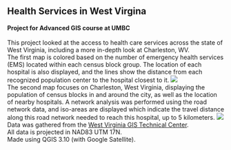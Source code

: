 ## Health Services in West Virgina
**Project for Advanced GIS course at UMBC**
<br><br>
This project looked at the access to health care services across the state of West Virginia, including a more in-depth look at Charleston, WV.
<br>
The first map is colored based on the number of emergency health services (EMS) located within each census block group. The location of each hospital is also displayed, and the lines show the distance from each recognized population center to the hospital closest to it.
<image src="project1_486/G_Wilkins_WV_healthcare_services.pdf?raw=true"/>
<br>
The second map focuses on Charleston, West Virginia, displaying the population of census blocks in and around the city, as well as the location of nearby hospitals. A network analysis was performed using the road network data, and iso-areas are displayed which indicate the travel distance along this road network needed to reach this hospital, up to 5 kilometers.
<image src="project1_486/G_Wilkins_Charleston_Hosptials.pdf?raw=true"/>
<br>
Data was gathered from the [West Virginia GIS Technical Center](http://wvgis.wvu.edu/data/data.php).
<br>
All data is projected in NAD83 UTM 17N.
<br>
Made using QGIS 3.10 (with Google Satellite).


